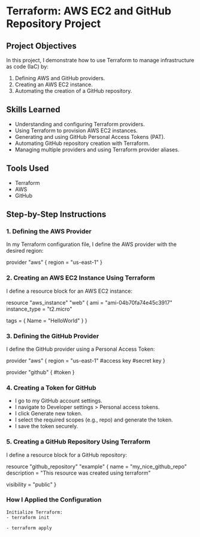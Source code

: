 # Terraform: AWS EC2 and GitHub Repository Project

## Project Objectives

In this project, I demonstrate how to use Terraform to manage infrastructure as code (IaC) by:
1. Defining AWS and GitHub providers.
2. Creating an AWS EC2 instance.
3. Automating the creation of a GitHub repository.

## Skills Learned

- Understanding and configuring Terraform providers.
- Using Terraform to provision AWS EC2 instances.
- Generating and using GitHub Personal Access Tokens (PAT).
- Automating GitHub repository creation with Terraform.
- Managing multiple providers and using Terraform provider aliases.

## Tools Used

- Terraform
- AWS
- GitHub

## Step-by-Step Instructions

### 1. Defining the AWS Provider

In my Terraform configuration file, I define the AWS provider with the desired region:

provider "aws" {
  region = "us-east-1"
}

### 2. Creating an AWS EC2 Instance Using Terraform
I define a resource block for an AWS EC2 instance:

resource "aws_instance" "web" {
  ami           = "ami-04b70fa74e45c3917"  
  instance_type = "t2.micro"

  tags = {
    Name = "HelloWorld"
  }
}

### 3. Defining the GitHub Provider
I define the GitHub provider using a Personal Access Token:


provider "aws" {
  region     = "us-east-1"
    #access key
  #secret key 
}

provider "github" {
#token
}

### 4. Creating a Token for GitHub
- I go to my GitHub account settings.
- I navigate to Developer settings > Personal access tokens.
- I click Generate new token.
- I select the required scopes (e.g., repo) and generate the token.
- I save the token securely.

### 5. Creating a GitHub Repository Using Terraform 
I define a resource block for a GitHub repository:

resource "github_repository" "example" {
  name        = "my_nice_github_repo"
  description = "This resource was created using terraform"

  visibility = "public"
}
### How I Applied the Configuration
```hcl
Initialize Terraform:
- terraform init

- terraform apply 

